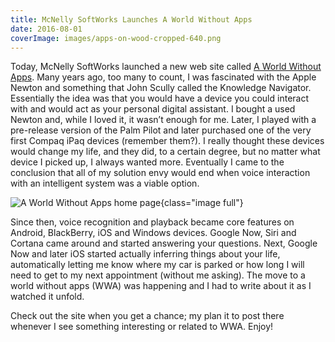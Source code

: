 ```yaml
---
title: McNelly SoftWorks Launches A World Without Apps
date: 2016-08-01
coverImage: images/apps-on-wood-cropped-640.png
---
```


Today, McNelly SoftWorks launched a new web site called [A World Without Apps](https://aworldwithoutapps.com). Many years ago, too many to count, I was fascinated with the Apple Newton and something that John Scully called the Knowledge Navigator. Essentially the idea was that you would have a device you could interact with and would act as your personal digital assistant. I bought a used Newton and, while I loved it, it wasn’t enough for me. Later, I played with a pre-release version of the Palm Pilot and later purchased one of the very first Compaq iPaq devices (remember them?). I really thought these devices would change my life, and they did, to a certain degree, but no matter what device I picked up, I always wanted more. Eventually I came to the conclusion that all of my solution envy would end when voice interaction with an intelligent system was a viable option.

![A World Without Apps home page](/images/wwa-home.png){class="image full"}

Since then, voice recognition and playback became core features on Android, BlackBerry, iOS and Windows devices. Google Now, Siri and Cortana came around and started answering your questions. Next, Google Now and later iOS started actually inferring things about your life, automatically letting me know where my car is parked or how long I will need to get to my next appointment (without me asking). The move to a world without apps (WWA) was happening and I had to write about it as I watched it unfold.

Check out the site when you get a chance; my plan it to post there whenever I see something interesting or related to WWA. Enjoy!
